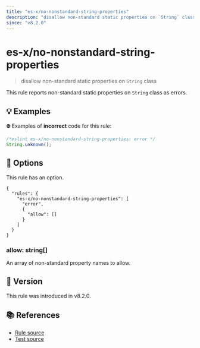 ```yaml
---
title: "es-x/no-nonstandard-string-properties"
description: "disallow non-standard static properties on `String` class"
since: "v8.2.0"
---
```


# es-x/no-nonstandard-string-properties
> disallow non-standard static properties on `String` class

This rule reports non-standard static properties on `String` class as errors.

## 💡 Examples

⛔ Examples of **incorrect** code for this rule:

<eslint-playground type="bad">

```js
/*eslint es-x/no-nonstandard-string-properties: error */
String.unknown();
```

</eslint-playground>

## 🔧 Options

This rule has an option.

```jsonc
{
  "rules": {
    "es-x/no-nonstandard-string-properties": [
      "error",
      {
        "allow": []
      }
    ]
  }
}
```

### allow: string[]

An array of non-standard property names to allow.

## 🚀 Version

This rule was introduced in v8.2.0.

## 📚 References

- [Rule source](https://github.com/eslint-community/eslint-plugin-es-x/blob/master/lib/rules/no-nonstandard-string-properties.js)
- [Test source](https://github.com/eslint-community/eslint-plugin-es-x/blob/master/tests/lib/rules/no-nonstandard-string-properties.js)

